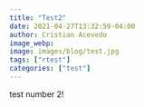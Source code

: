 ```yaml
---
title: "Test2"
date: 2021-04-27T13:32:59-04:00
author: Cristian Acevedo
image_webp:
image: images/blog/test.jpg
tags: ["rtest"]
categories: ["test"]
---
```

test number 2!
